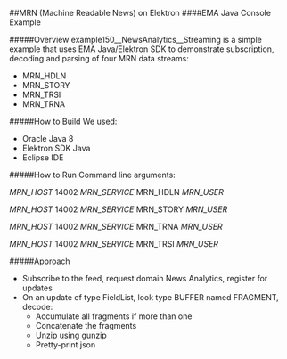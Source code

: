 ##MRN (Machine Readable News) on Elektron
####EMA Java Console Example

#####Overview
example150__NewsAnalytics__Streaming is a simple example that uses EMA Java/Elektron SDK
to demonstrate subscription, decoding and parsing of four MRN data streams: 

* MRN_HDLN
* MRN_STORY
* MRN_TRSI
* MRN_TRNA

#####How to Build
We used:

* Oracle Java 8
* Elektron SDK Java
* Eclipse IDE

#####How to Run
Command line arguments: 

_MRN_HOST_ 14002 _MRN_SERVICE_ MRN_HDLN _MRN_USER_

_MRN_HOST_ 14002 _MRN_SERVICE_ MRN_STORY _MRN_USER_

_MRN_HOST_ 14002 _MRN_SERVICE_ MRN_TRNA _MRN_USER_

_MRN_HOST_ 14002 _MRN_SERVICE_ MRN_TRSI _MRN_USER_

#####Approach
* Subscribe to the feed, request domain News Analytics, register for updates
* On an update of type FieldList, look type BUFFER named FRAGMENT, decode:
  * Accumulate all fragments if more than one
  * Concatenate the fragments
  * Unzip using gunzip
  * Pretty-print json

